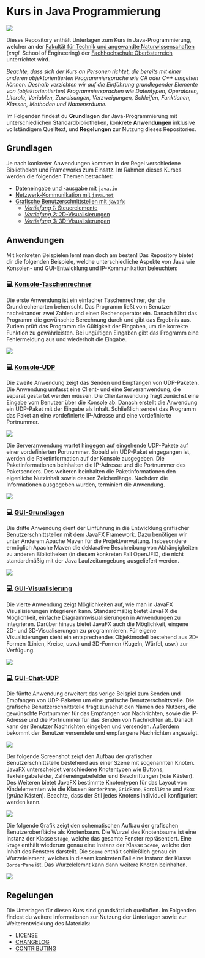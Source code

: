# Kurs in Java Programmierung

![](./Grafiken/Social-Preview.png)

Dieses Repository enthält Unterlagen zum Kurs in Java-Programmierung, welcher an der [Fakultät für Technik und angewandte Naturwissenschaften](https://fh-ooe.at/campus-wels) (*engl.* School of Engineering) der [Fachhochschule Oberösterreich](https://fh-ooe.at/) unterrichtet wird.

*Beachte, dass sich der Kurs an Personen richtet, die bereits mit einer anderen objektorientierten Programmiersprache wie C# oder C++ umgehen können.*
*Deshalb verzichten wir auf die Einführung grundlegender Elemente von (objektorientierten) Programmiersprachen wie Datentypen, Operatoren, Literale, Variablen, Zuweisungen, Verzweigungen, Schleifen, Funktionen, Klassen, Methoden und Namensräume.*

Im Folgenden findest du **Grundlagen** der Java-Programmierung mit unterschiedlichen Standardbibliotheken, konkrete **Anwendungen** inklusive vollständigem Quelltext, und **Regelungen** zur Nutzung dieses Repositories.

## Grundlagen

Je nach konkreter Anwendungen kommen in der Regel verschiedene Bibliotheken und Frameworks zum Einsatz.
Im Rahmen dieses Kurses werden die folgenden Themen betrachtet:

* [Dateneingabe und -ausgabe mit `java.io`](./Grundlagen/Java.IO.md)
* [Netzwerk-Kommunikation mit `java.net`](./Grundlagen/Java.Net.md)
* [Grafische Benutzerschnittstellen mit `javafx`](./Grundlagen/JavaFX.md)
  * [*Vertiefung 1:* Steuerelemente](./Grundlagen/JavaFX-Controls.md)
  * [*Vertiefung 2:* 2D-Visualisierungen](./Grundlagen/JavaFX-2D.md)
  * [*Vertiefung 3:* 3D-Visualisierungen](./Grundlagen/JavaFX-3D.md)

## Anwendungen

Mit konkreten Beispielen lernt man doch am besten! Das Repository bietet dir die folgenden Beispiele, welche unterschiedliche Aspekte von Java wie Konsolen- und GUI-Entwicklung und IP-Kommunikation beleuchten:

### 💻 [Konsole-Taschenrechner](./Quellen/Konsole-Taschenrechner/)

Die erste Anwendung ist ein einfacher Taschenrechner, der die Grundrechenarten beherrscht.
Das Programm ließt vom Benutzer nacheinander zwei Zahlen und einen Rechenoperator ein.
Danach führt das Programm die gewünschte Berechnung durch und gibt das Ergebnis aus.
Zudem prüft das Programm die Gültigkeit der Eingaben, um die korrekte Funktion zu gewährleisten.
Bei ungültigen Eingaben gibt das Programm eine Fehlermeldung aus und wiederholt die Eingabe.

![](./Quellen/Konsole-Taschenrechner/Screenshot.png)

### 💻 [Konsole-UDP](./Quellen/Konsole-UDP/)

Die zweite Anwendung zeigt das Senden und Empfangen von UDP-Paketen.
Die Anwendung umfasst eine Client- und eine Serveranwendung, die separat gestartet werden müssen.
Die Clientanwendung fragt zunächst eine Eingabe vom Benutzer über die Konsole ab.
Danach erstellt die Anwendung ein UDP-Paket mit der Eingabe als Inhalt.
Schließlich sendet das Programm das Paket an eine vordefinierte IP-Adresse und eine vordefinierte Portnummer.

![](./Quellen/Konsole-UDP/Screenshot-Client.png)

Die Serveranwendung wartet hingegen auf eingehende UDP-Pakete auf einer vordefinierten Portnummer.
Sobald ein UDP-Paket eingegangen ist, werden die Paketinformation auf der Konsole ausgegeben.
Die Paketinformationen beinhalten die IP-Adresse und die Portnummer des Paketsenders.
Des weiteren beinhalten die Paketinformationen den eigenliche Nutzinhalt sowie dessen Zeichenlänge.
Nachdem die Informationen ausgegeben wurden, terminiert die Anwendung.

![](./Quellen/Konsole-UDP/Screenshot-Server.png)

### 💻 [GUI-Grundlagen](./Quellen/GUI-Grundlagen/)

Die dritte Anwendung dient der Einführung in die Entwicklung grafischer Benutzerschnittstellen mit dem JavaFX Framework. Dazu benötigen wir unter Anderem Apache Maven für die Projektverwaltung. Insbesondere ermöglich Apache Maven die deklarative Beschreibung von Abhängigkeiten zu anderen Bibliotheken (in diesem konkreten Fall OpenJFX), die nicht standardmäßig mit der Java Laufzeitumgebung ausgeliefert werden.

![](./Quellen/GUI-Grundlagen/Screenshot.png)

### 💻 [GUI-Visualisierung](./Quellen/GUI-Visualisierung/)

Die vierte Anwendung zeigt Möglichkeiten auf, wie man in JavaFX Visualisierungen integrieren kann. Standardmäßig bietet JavaFX die Möglichkeit, einfache Diagrammvisualisierungen in Anwendungen zu integrieren. Darüber hinaus bietet JavaFX auch die Möglichkeit, eingene 2D- und 3D-Visualiserungen zu programmieren. Für eigene Visualisierungen steht ein entsprechendes Objektmodell bestehend aus 2D-Formen (Linien, Kreise, usw.) und 3D-Formen (Kugeln, Würfel, usw.) zur Verfügung.

![](./Quellen/GUI-Visualisierung/Screenshot.png)

### 💻 [GUI-Chat-UDP](./Quellen/GUI-Chat-UDP/)

Die fünfte Anwendung erweitert das vorige Beispiel zum Senden und Empfangen von UDP-Paketen um eine grafische Benutzerschnittstelle.
Die grafische Benutzerschnittstelle fragt zunächst den Namen des Nutzers, die gewünschte Portnummer für das Empfangen von Nachrichten, sowie die IP-Adresse und die Portnummer für das Senden von Nachrichten ab.
Danach kann der Benutzer Nachrichten eingeben und versenden.
Außerdem bekommt der Benutzer versendete und empfangene Nachrichten angezeigt.

![](./Quellen/GUI-Chat-UDP/Screenshot-Default.png)

Der folgende Screenshot zeigt den Aufbau der grafischen Benutzerschnittstelle bestehend aus einer Szene mit sogenannten Knoten.
JavaFX unterscheidet verschiedene Knotentypen wie Buttons, Texteingabefelder, Zahleneingabefelder und Beschriftungen (*rote* Kästen).
Des Weiteren bietet JavaFX bestimmte Knotentypen für das Layout von Kindelememten wie die Klassen `BorderPane`, `GridPane`, `ScrollPane` und `VBox` (*grüne* Kästen).
Beachte, dass der Stil jedes Knotens individuell konfiguriert werden kann.

![](./Quellen/GUI-Chat-UDP/Screenshot-Debug.png)

Die folgende Grafik zeigt den schematischen Aufbau der grafischen Benutzeroberfläche als Knotenbaum.
Die Wurzel des Knotenbaums ist eine Instanz der Klasse `Stage`, welche das gesamte Fenster repräsentiert.
Eine `Stage` enthält wiederum genau eine Instanz der Klasse `Scene`, welche den Inhalt des Fensters darstellt.
Die `Scene` enthält schließlich genau ein Wurzelelement, welches in diesem konkreten Fall eine Instanz der Klasse `BorderPane` ist.
Das Wurzelelemnt kann dann weitere Knoten beinhalten.

![](./Quellen/GUI-Chat-UDP/Scene.svg)

## Regelungen

Die Unterlagen für diesen Kurs sind grundsätzlich quelloffen.
Im Folgenden findest du weitere Informationen zur Nutzung der Unterlagen sowie zur Weiterentwicklung des Materials:

* [LICENSE](./LICENSE.md)
* [CHANGELOG](./CHANGELOG.md)
* [CONTRIBUTING](./CONTRIBUTING.md)